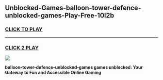 
## Unblocked-Games-balloon-tower-defence-unblocked-games-Play-Free-10l2b
<h3>
<a href="https://premium76.site?title=balloon-tower-defence-unblocked-games&ref=10A">CLICK TO PLAY</a></h3>
<hr>

<h3>
<a href="https://premium76.site?title=balloon-tower-defence-unblocked-games&ref=10A">CLICK 2 PLAY</a>
  
</h3>

<a href="https://premium76.site?title=balloon-tower-defence-unblocked-games&ref=10A"><img src="https://clearcache.store/games.png"></a>


**balloon-tower-defence-unblocked-games games unblocked: Your Gateway to Fun and Accessible Online Gaming**
